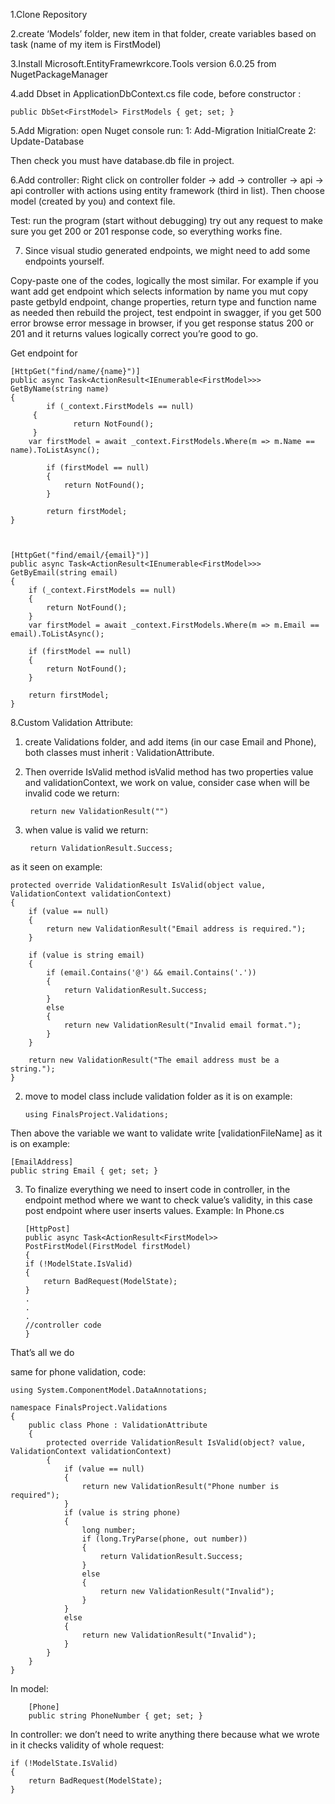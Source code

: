 1.Clone Repository

2.create ‘Models’ folder, new item in that folder, create variables based on task (name of my item is FirstModel)

3.Install Microsoft.EntityFramewrkcore.Tools version 6.0.25 from NugetPackageManager 

4.add Dbset in ApplicationDbContext.cs file code, before constructor :   

	public DbSet<FirstModel> FirstModels { get; set; } 

5.Add Migration:  open Nuget console run:         1: Add-Migration InitialCreate
						  2: Update-Database 
	
Then check you must have database.db file in project.

6.Add controller: Right click on controller folder -> add -> controller -> api -> api controller with actions using entity framework (third in list).  Then choose model (created by you) and context file.

Test: run the program (start without debugging) try out any request to make sure you get 200 or 201 response code, so everything works fine. 

7. Since visual studio generated endpoints, we might need to add some endpoints yourself.
   
Copy-paste one of the codes, logically the most similar. For example if you want add get endpoint which selects information by name you mut copy paste getbyId endpoint, change properties, return type and function name as needed then rebuild the project, test endpoint in swagger, if you get 500 error browse error message in  browser, if you get response status 200 or 201 and it returns values logically correct you’re good to go. 

Get endpoint for 

	[HttpGet("find/name/{name}")] 
	public async Task<ActionResult<IEnumerable<FirstModel>>> GetByName(string name)
	{
    		if (_context.FirstModels == null)
   		 {
      			  return NotFound();
   		 }
 		var firstModel = await _context.FirstModels.Where(m => m.Name == name).ToListAsync();

    		if (firstModel == null)
    		{
      			return NotFound();
    		}

    		return firstModel;
	}

 

	[HttpGet("find/email/{email}")]
	public async Task<ActionResult<IEnumerable<FirstModel>>> GetByEmail(string email)
	{
	    if (_context.FirstModels == null)
	    {
	        return NotFound();
	    }
	    var firstModel = await _context.FirstModels.Where(m => m.Email == email).ToListAsync();
	
	    if (firstModel == null)
	    {
	        return NotFound();
	    }
	
	    return firstModel;
	}

8.Custom Validation Attribute:

1. create Validations folder, and add items (in our case Email and Phone),  both classes must inherit : ValidationAttribute.
2. Then override IsValid method isValid method has two properties value and validationContext, we work on value, consider case when will be invalid code we return:

		return new ValidationResult("")

3. when value is valid we return:
   
		return ValidationResult.Success;

as it seen on example:

	protected override ValidationResult IsValid(object value, ValidationContext validationContext)
	{
	    if (value == null)
	    {
	        return new ValidationResult("Email address is required.");
	    }
	
	    if (value is string email)
	    {
	        if (email.Contains('@') && email.Contains('.'))
	        {
	            return ValidationResult.Success;
	        }
	        else
	        {
	            return new ValidationResult("Invalid email format.");
	        }
	    }
	
	    return new ValidationResult("The email address must be a string.");
	}
2.	move to model class include  validation folder as it is on example:
   
		using FinalsProject.Validations;

 Then  above the variable we want to validate write [validationFileName] as it is on example: 
 
	[EmailAddress]
	public string Email { get; set; }

3.	To finalize everything we need to insert code in controller, in the endpoint method where we want to check value’s validity, in this case post endpoint where user inserts values. Example: 
In Phone.cs

		[HttpPost]
		public async Task<ActionResult<FirstModel>> PostFirstModel(FirstModel firstModel)
		{
		if (!ModelState.IsValid)
		{
		    return BadRequest(ModelState);
		}
		.
		.
		.
		//controller code
		}

That’s all we do 

same for phone validation, code: 

	using System.ComponentModel.DataAnnotations;
	
	namespace FinalsProject.Validations
	{
	    public class Phone : ValidationAttribute
	    {
	        protected override ValidationResult IsValid(object? value, ValidationContext validationContext)
	        {
	            if (value == null)
	            {
	                return new ValidationResult("Phone number is required");
	            }
	            if (value is string phone)
	            {
	                long number;
	                if (long.TryParse(phone, out number))
	                {
	                    return ValidationResult.Success;
	                }
	                else
	                {
	                    return new ValidationResult("Invalid");
	                }
	            }
	            else
	            {
	                return new ValidationResult("Invalid");
	            }
	        }
	    }
	}
In model:

        [Phone]
        public string PhoneNumber { get; set; }
	
In controller: we don’t need to write anything there because what we wrote in it checks validity of whole request: 


	if (!ModelState.IsValid)
	{
	    return BadRequest(ModelState);
	}


